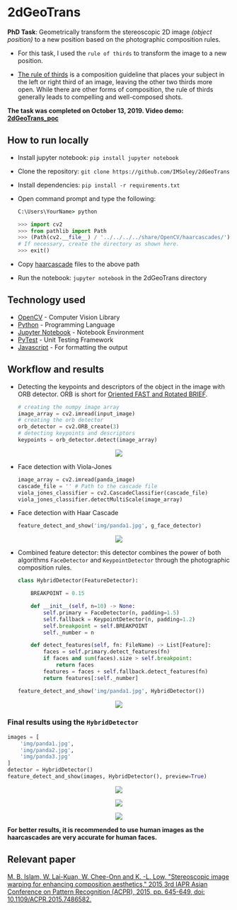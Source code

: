 # 2dGeoTrans

**PhD Task**: Geometrically transform the stereoscopic 2D image _(object position)_ to a new position based on the photographic composition rules.

- For this task, I used the `rule of thirds` to transform the image to a new position.

- [The rule of thirds](https://www.adobe.com/creativecloud/photography/discover/rule-of-thirds.html) is a composition guideline that places your subject in the left or right third of an image, leaving the other two thirds more open. While there are other forms of composition, the rule of thirds generally leads to compelling and well-composed shots.

**The task was completed on October 13, 2019. Video demo: [2dGeoTrans_poc](https://youtu.be/OlTzrvfv63Y)**

## How to run locally

- Install jupyter notebook: `pip install jupyter notebook`
- Clone the repository: `git clone https://github.com/IMSoley/2dGeoTrans`
- Install dependencies: `pip install -r requirements.txt`
- Open command prompt and type the following:

    ```cmd
    C:\Users\YourName> python
    ```

    ```python
    >>> import cv2
    >>> from pathlib import Path
    >>> (Path(cv2.__file__) / '../../../../share/OpenCV/haarcascades/').resolve()
    # If necessary, create the directory as shown here.
    >>> exit()
    ```

- Copy [haarcascade](cvdata/) files to the above path
- Run the notebook: `jupyter notebook` in the 2dGeoTrans directory

## Technology used

- [OpenCV](https://opencv.org/) - Computer Vision Library
- [Python](https://www.python.org/) - Programming Language
- [Jupyter Notebook](https://jupyter.org/) - Notebook Environment
- [PyTest](https://docs.pytest.org/en/latest/) - Unit Testing Framework
- [Javascript](https://www.javascript.com/) - For formatting the output

## Workflow and results

- Detecting the keypoints and descriptors of the object in the image with ORB detector. ORB is short for [Oriented FAST and Rotated BRIEF](https://docs.opencv.org/3.4/d1/d89/tutorial_py_orb.html).

    ```python
    # creating the numpy image array
    image_array = cv2.imread(input_image)
    # creating the orb detector
    orb_detector = cv2.ORB_create(3)
    # detecting keypoints and descriptors
    keypoints = orb_detector.detect(image_array)
    ```

<p align="center">
    <img src="https://user-images.githubusercontent.com/13655344/184545605-5267991f-2c69-4d20-a469-a8ec596f6f4b.png">
</p>

- Face detection with Viola-Jones

    ```python
    image_array = cv2.imread(panda_image)
    cascade_file = '' # Path to the cascade file
    viola_jones_classifier = cv2.CascadeClassifier(cascade_file)
    viola_jones_classifier.detectMultiScale(image_array)
    ```

- Face detection with Haar Cascade

    ```python
    feature_detect_and_show('img/panda1.jpg', g_face_detector)
    ```

<p align="center">
    <img src="https://user-images.githubusercontent.com/13655344/184550198-30e8ce52-e5fe-4c77-bbd3-712c300f4e2b.png">
</p>

- Combined feature detector: this detector combines the power of both algorithms `FaceDetector` and `KeypointDetector` through the photographic composition rules.

    ```python
    class HybridDetector(FeatureDetector):

        BREAKPOINT = 0.15

        def __init__(self, n=10) -> None:
            self.primary = FaceDetector(n, padding=1.5)
            self.fallback = KeypointDetector(n, padding=1.2)
            self.breakpoint = self.BREAKPOINT
            self._number = n

        def detect_features(self, fn: FileName) -> List[Feature]:
            faces = self.primary.detect_features(fn)
            if faces and sum(faces).size > self.breakpoint:
                return faces
            features = faces + self.fallback.detect_features(fn)
            return features[:self._number]
    ```

    ```python
    feature_detect_and_show('img/panda1.jpg', HybridDetector())
    ```

<p align="center">
    <img src="https://user-images.githubusercontent.com/13655344/184550461-555062dc-83ca-4dd6-9334-0e0fb4a96c37.png">
</p>

### Final results using the `HybridDetector`

```python
images = [ 
    'img/panda1.jpg',
    'img/panda2.jpg',
    'img/panda3.jpg'
]
detector = HybridDetector()
feature_detect_and_show(images, HybridDetector(), preview=True)
```

<p align="center">
    <img src="https://user-images.githubusercontent.com/13655344/184550815-7afd7537-3d0f-42b1-94fb-44e893feba54.png">
</p>

<p align="center">
    <img src="https://user-images.githubusercontent.com/13655344/184550836-c60fd50b-6830-40b2-bc46-3b4914741eb8.png">
</p>

<p align="center">
    <img src="https://user-images.githubusercontent.com/13655344/184550857-b89f8983-0e71-43c9-9837-6e33d492b18e.png">
</p>

**For better results, it is recommended to use human images as the haarcascades are very accurate for human faces.**

## Relevant paper

[M. B. Islam, W. Lai-Kuan, W. Chee-Onn and K. -L. Low, "Stereoscopic image warping for enhancing composition aesthetics," 2015 3rd IAPR Asian Conference on Pattern Recognition (ACPR), 2015, pp. 645-649, doi: 10.1109/ACPR.2015.7486582.](https://ieeexplore.ieee.org/document/7486582)
